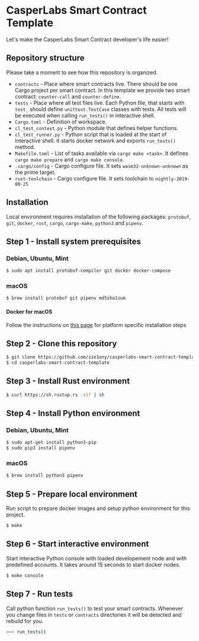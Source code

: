 # CasperLabs Smart Contract Template

Let's make the CasperLabs Smart Contract developer's life easier!

## Repository structure
Please take a moment to see how this repository is organized.

- `contracts` - Place where smart contracts live. There should be one Cargo project per smart contract. In this template we provide two smart contract: `counter-call` and `counter-define`.
- `tests` - Place where all test files live. Each Python file, that starts with `test_` should define `unittest.TestCase` classes with tests. All tests will be executed when calling `run_tests()` in interactive shell.
- `Cargo.toml` - Definition of workspace.
- `cl_test_context.py` - Python module that defines helper functions.
- `cl_test_runner.py` - Python script that is loaded at the start of interactive shell. It starts docker network and exports `run_tests()` method.
- `Makefile.toml` - List of tasks available via `cargo make <task>`. It defines `cargo make prepare` and `cargo make console`.
- `.cargo/config` - Cargo configure file. It sets `wasm32-unknown-unknown` as the prime target.
- `rust-toolchain` - Cargo configure file. It sets toolchain to `nightly-2019-08-25`

## Installation

Local environment requires installation of the following packages: `protobuf`, `git`, `docker`, `rust`, `cargo`, `cargo-make`, `python3` and `pipenv`.

## Step 1 - Install system prerequisites

### Debian, Ubuntu, Mint
```bash
$ sudo apt install protobuf-compiler git docker docker-compose
```

### macOS
```bash
$ brew install protobuf git pipenv md5sha1sum
```

#### Docker for macOS
Follow the instructions on [this page](https://docs.docker.com/docker-for-mac/install/) for platform specific installation steps

## Step 2 - Clone this repository
```bash
$ git clone https://github.com/zie1ony/casperlabs-smart-contract-template
$ cd casperlabs-smart-contract-template
```

## Step 3 - Install Rust environment
```bash
$ curl https://sh.rustup.rs -sSf | sh
```

## Step 4 - Install Python environment

### Debian, Ubuntu, Mint
```bash
$ sudo apt-get install python3-pip
$ sudo pip3 install pipenv
```

### macOS
```bash
$ brew install python3 pipenv
```

## Step 5 - Prepare local environment
Run script to prepare docker images and setup python environment for this project.
```bash
$ make
```

## Step 6 - Start interactive environment
Start interactive Python console with loaded developement node and with
predefined accounts. It takes around 15 seconds to start docker nodes.
```bash
$ make console
```

## Step 7 - Run tests
Call python function `run_tests()` to test your smart contracts. Whenever you change files in `tests` or `contracts` directories it will be detected and rebuild for you.
```bash
>>> run_tests()
```
